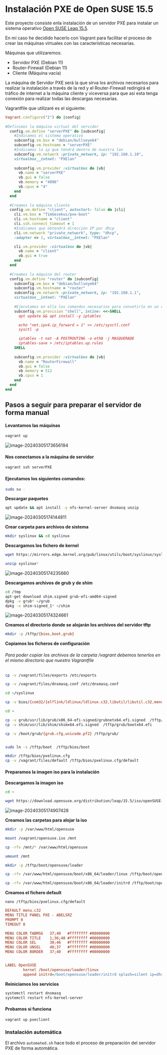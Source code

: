# Instalación PXE de Open SUSE 15.5

Este proyecto consiste enla instalación de un servidor PXE para instalar un sistema operativo <a href="https://get.opensuse.org/leap/15.5/#download">Open SUSE Leap 15.5</a>.

En mi caso he decidido hacerlo con Vagrant para facilitar el proceso de crear las máquinas virtuales con las características necesarias.

Máquinas que utilizaremos:

- Servidor PXE (Debian 11)
- Router-Firewall (Debian 11)
- Cliente (Máquina vacía)

La máquina de Servidor PXE será la que sirva los archivos necesarios para realizar la instalación a través de la red y el Router-Firewall redirigirá el tráfico de internet a la máquina cliente y viceversa para que así esta tenga conexión para realizar todas las descargas necesarias.

Vagrantfile que utilizaré es el siguiente:

```ruby
Vagrant.configure("2") do |config|
    
#Definimos la máquina virtual del servidor
  config.vm.define "serverPXE" do |subconfig|
    #Indicamos el sistema operativo
    subconfig.vm.box = "debian/bullseye64"
    subconfig.vm.hostname = "serverPXE"
    #Indicamos la ip que tendrá dentro de nuestra lan
    subconfig.vm.network :private_network, ip: "192.168.1.10",
    virtualbox__intnet: "PXElan"
    
    subconfig.vm.provider :virtualbox do |vb|
      vb.name = "serverPXE"
      vb.gui = false
      vb.memory = "4096"
      vb.cpus = "4"
    end
  end
  
  #Creamos la máquina cliente
  config.vm.define "client", autostart: false do |cli|
    cli.vm.box = "TimGesekus/pxe-boot"
    cli.vm.hostname = "client"
    cli.ssh.connect_timeout = 1
    #Indicamos que obtendrá dirección IP por dhcp
    cli.vm.network "private_network", type: "dhcp",
    :adapter => 1, virtualbox__intnet: "PXElan"

    cli.vm.provider :virtualbox do |vb|
      vb.name = "client"
      vb.gui = true
    end 
  end
    
  #Creamos la máquina del router
  config.vm.define "router" do |subconfig|
    subconfig.vm.box = "debian/bullseye64"
    subconfig.vm.hostname = "router"
    subconfig.vm.network :private_network, ip: "192.168.1.1",
    virtualbox__intnet: "PXElan"
      
  	#Ejecutamos en ella los comandos necesarios para convetirlo en un router
    subconfig.vm.provision "shell", inline: <<-SHELL
      apt update && apt install -y iptables

      echo "net.ipv4.ip_forward = 1" >> /etc/sysctl.conf
      sysctl -p

      iptables -t nat -A POSTROUTING -o eth0 -j MASQUERADE
      iptables-save > /etc/iptables.up.rules
    SHELL
    
    subconfig.vm.provider :virtualbox do |vb|
      vb.name = "RouterFirewall"
      vb.gui = false
      vb.memory = 512
      vb.cpus = 1
    end
  end
end
```

## Pasos a seguir para preparar el servidor de forma manual

 #### Levantamos las máquinas

```bash
vagrant up
```

![image-20240305173656194](.markdown_images/`README`/image-20240305173656194-17096566488531.png)

#### Nos conectamos a la máquina de servidor

 ```bash
 vagrant ssh serverPXE
 ```

#### Ejecutamos los siguientes comandos:

```bash
sudo su -
```

**Descargar paquetes**

```bash
apt update && apt install -y nfs-kernel-server dnsmasq unzip
```

![image-20240305174144811](.markdown_images/`README`/image-20240305174144811.png)

**Crear carpeta para archivos de sistema**

```bash
mkdir syslinux && cd syslinux
```

**Descargamos los fichero de kernel**

```bash
wget https://mirrors.edge.kernel.org/pub/linux/utils/boot/syslinux/syslinux-6.03.zip

unzip syslinux*
```

![image-20240305174235660](.markdown_images/`README`/image-20240305174235660.png)

**Descargamos archivos de grub y de shim**

```bash
cd /tmp
apt-get download shim.signed grub-efi-amd64-signed
dpkg -x grub* ~/grub
dpkg -x shim-signed_1* ~/shim
```

![image-20240305174324661](.markdown_images/`README`/image-20240305174324661.png)

**Creamos el directorio donde se alojarán los archivos del servidor tftp**

```bash
mkdir -p /tftp/{bios,boot,grub}
```

**Copiamos los ficheros de configuración**

###### Para poder copiar los archivos de la carpeta /vagrant debemos tenerlos en el mismo directorio que nuestro Vagrantfile

```bash
cp -v /vagrant/files/exports /etc/exports

cp -v /vagrant/files/dnsmasq.conf /etc/dnsmasq.conf

cd ~/syslinux

cp -v bios/{com32/{elflink/ldlinux/ldlinux.c32,libutil/libutil.c32,menu/{menu.c32,vesamenu.c32}},core/{pxelinux.0,lpxelinux.0}} /tftp/bios

cd ~

cp -v grub/usr/lib/grub/x86_64-efi-signed/grubnetx64.efi.signed  /tftp/grubx64.efi
cp -v shim/usr/lib/shim/shimx64.efi.signed  /tftp/grub/bootx64.efi

cp -v /boot/grub/{grub.cfg,unicode.pf2} /tftp/grub/


sudo ln -s /tftp/boot  /tftp/bios/boot

mkdir /tftp/bios/pxelinux.cfg
cp -v /vagrant/files/default /tftp/bios/pxelinux.cfg/default

```

#### **Preparamos la imagen iso para la instalación**

**Descargamos la imagen iso**

```bash
cd ~

wget https://download.opensuse.org/distribution/leap/15.5/iso/openSUSE-Leap-15.5-DVD-x86_64-Media.iso -O /vagrant/opensuse.iso
```

![image-20240305174907428](.markdown_images/`README`/image-20240305174907428.png)

**Creamos las carpetas para alojar la iso**

```bash
mkdir -p /var/www/html/opensuse

mount /vagrant/opensuse.iso /mnt

cp -rfv /mnt/* /var/www/html/opensuse

umount /mnt

mkdir -p /tftp/boot/opensuse/loader

cp -rfv /var/www/html/opensuse/boot/x86_64/loader/linux /tftp/boot/opensuse/loader

cp -rfv /var/www/html/opensuse/boot/x86_64/loader/initrd /tftp/boot/opensuse/loader
```

**Creamos el fichero default**

`nano /tftp/bios/pxelinux.cfg/default`

```cfg
DEFAULT menu.c32
MENU TITLE PANEL PXE - ABELSRZ
PROMPT 0 
TIMEOUT 0

MENU COLOR TABMSG   37;40   #ffffffff #00000000
MENU COLOR TITLE    1;36;40 #ffffffff #00000000 
MENU COLOR SEL      30;46   #ffffffff #00000000
MENU COLOR UNSEL    40;37   #ffffffff #00000000
MENU COLOR BORDER   37;40   #ffffffff #00000000


LABEL OpenSUSE
        kernel /boot/opensuse/loader/linux
        append initrd=/boot/opensuse/loader/initrd splash=silent ip=dhcp install=nfs://192.168.1.10:/var/www/html/opensuse boot=loader ramdisk_size=512000 ramdisk_blocksize=4096 language=es_ES keytable=es quiet quiet showopts
```

**Reiniciamos los servicios**

```bash
systemctl restart dnsmasq
systemctl restart nfs-kernel-server
```

#### Probamos si funciona

```
vagrant up pxeclient
```

### Instalación automática

El archivo `automated.sh` hace todo el proceso de preparación del servidor PXE de forma automática.
